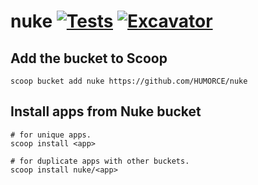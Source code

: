 # nuke [![Tests](https://github.com/HUMORCE/nuke/actions/workflows/ci.yml/badge.svg)](https://github.com/HUMORCE/nuke/actions/workflows/ci.yml) [![Excavator](https://github.com/HUMORCE/nuke/actions/workflows/excavator.yml/badge.svg)](https://github.com/HUMORCE/nuke/actions/workflows/excavator.yml)

## Add the bucket to Scoop

```pwsh
scoop bucket add nuke https://github.com/HUMORCE/nuke
```

## Install apps from Nuke bucket

```pwsh
# for unique apps.
scoop install <app>

# for duplicate apps with other buckets.
scoop install nuke/<app>
```
